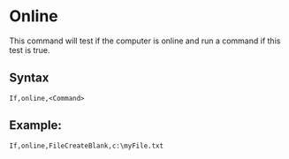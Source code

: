 # Online #

This command will test if the computer is online and run a command if this test is true.

## Syntax ##
```
If,online,<Command> 
```

## Example: ##
```
If,online,FileCreateBlank,c:\myFile.txt
```